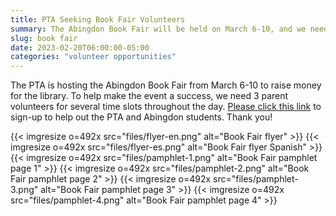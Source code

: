 ```yaml
---
title: PTA Seeking Book Fair Volunteers
summary: The Abingdon Book Fair will be held on March 6-10, and we need volunteers.
slug: book fair
date: 2023-02-20T06:00:00-05:00
categories: "volunteer opportunities"
---
```


The PTA is hosting the Abingdon Book Fair from March 6-10 to raise money for the library. To help make the event a success, we need 3 parent volunteers for several time slots throughout the day. [Please click this link](https://www.signupgenius.com/go/10c0e4fabac28a3f8c43-abingdon1#/) to sign-up to help out the PTA and Abingdon students. Thank you!

{{< imgresize o=492x src="files/flyer-en.png" alt="Book Fair flyer" >}}
{{< imgresize o=492x src="files/flyer-es.png" alt="Book Fair flyer Spanish" >}}
{{< imgresize o=492x src="files/pamphlet-1.png" alt="Book Fair pamphlet page 1" >}}
{{< imgresize o=492x src="files/pamphlet-2.png" alt="Book Fair pamphlet page 2" >}}
{{< imgresize o=492x src="files/pamphlet-3.png" alt="Book Fair pamphlet page 3" >}}
{{< imgresize o=492x src="files/pamphlet-4.png" alt="Book Fair pamphlet page 4" >}}